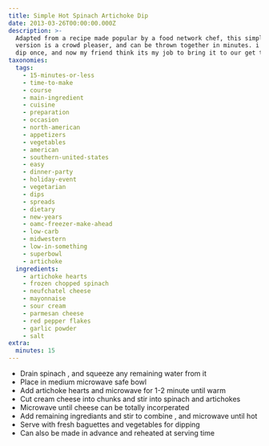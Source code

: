 ```yaml
---
title: Simple Hot Spinach Artichoke Dip
date: 2013-03-26T00:00:00.000Z
description: >-
  Adapted from a recipe made popular by a food network chef, this simplified
  version is a crowd pleaser, and can be thrown together in minutes. i made this
  dip once, and now my friend think its my job to bring it to our get togethers.
taxonomies:
  tags:
    - 15-minutes-or-less
    - time-to-make
    - course
    - main-ingredient
    - cuisine
    - preparation
    - occasion
    - north-american
    - appetizers
    - vegetables
    - american
    - southern-united-states
    - easy
    - dinner-party
    - holiday-event
    - vegetarian
    - dips
    - spreads
    - dietary
    - new-years
    - oamc-freezer-make-ahead
    - low-carb
    - midwestern
    - low-in-something
    - superbowl
    - artichoke
  ingredients:
    - artichoke hearts
    - frozen chopped spinach
    - neufchatel cheese
    - mayonnaise
    - sour cream
    - parmesan cheese
    - red pepper flakes
    - garlic powder
    - salt
extra:
  minutes: 15
---
```

 - Drain spinach , and squeeze any remaining water from it
 - Place in medium microwave safe bowl
 - Add artichoke hearts and microwave for 1-2 minute until warm
 - Cut cream cheese into chunks and stir into spinach and artichokes
 - Microwave until cheese can be totally incorperated
 - Add remaining ingrediants and stir to combine , and microwave until hot
 - Serve with fresh baguettes and vegetables for dipping
 - Can also be made in advance and reheated at serving time
